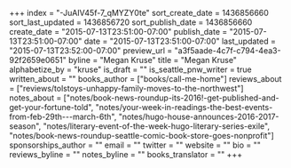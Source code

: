 +++
index = "-JuAIV45f-7_qMYZY0te"
sort_create_date = 1436856660
sort_last_updated = 1436856720
sort_publish_date = 1436856660
create_date = "2015-07-13T23:51:00-07:00"
publish_date = "2015-07-13T23:51:00-07:00"
date = "2015-07-13T23:51:00-07:00"
last_updated = "2015-07-13T23:52:00-07:00"
preview_url = "a3f5aade-4c7f-c794-4ea3-92f2659e0651"
byline = "Megan Kruse"
title = "Megan Kruse"
alphabetize_by = "kruse"
is_draft = ""
is_seattle_pnw_writer = true
written_about = ""
books_author = ["books/call-me-home"]
reviews_about = ["reviews/tolstoys-unhappy-family-moves-to-the-northwest"]
notes_about = ["notes/book-news-roundup-its-2016!-get-published-and-get-your-fortune-told", "notes/your-week-in-readings-the-best-events-from-feb-29th---march-6th", "notes/hugo-house-announces-2016-2017-season", "notes/literary-event-of-the-week-hugo-literary-series-exile", "notes/book-news-roundup-seattle-comic-book-store-goes-nonprofit"]
sponsorships_author = ""
email = ""
twitter = ""
website = ""
bio = ""
reviews_byline = ""
notes_byline = ""
books_translator = ""
+++
